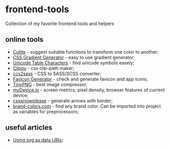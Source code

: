 # frontend-tools
Collection of my favorite frontend tools and helpers

## online tools
* [Cuttle](https://www.ofcodeandcolor.com/cuttle/) - suggest suitable functions to transform one color to another;
* [CSS Gradient Generator](http://www.cssportal.com/css-gradient-generator/) - easy to use gradient generator;
* [Unicode Table Characters](https://unicode-table.com/en/sets/) - find unicode symbols easely;
* [Clippy](http://bennettfeely.com/clippy/) - css clip-path maker;
* [ccs2sass](https://css2sass.herokuapp.com) - CSS to SASS/SCSS converter;
* [Favicon Generator](https://realfavicongenerator.net) - check and generate favicon and app icons;
* [TinyPNG](https://tinypng.com) - best image compressor;
* [myDevice.io](https://mydevice.io) - screen metrics, pixel density, browser features of current device;
* [cssarrowplease](http://www.cssarrowplease.com) - generate arrows with border;
* [brand-colors.com](http://brand-colors.com) - find any brand color. Can be imported into project as variables for preprocessors;

## useful articles
* [Using svg as data URIs](https://codepen.io/tigt/post/optimizing-svgs-in-data-uris);
